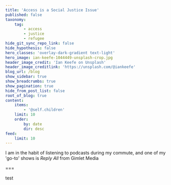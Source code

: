 ```yaml
---
title: 'Access is a Social Justice Issue'
published: false
taxonomy:
    tag:
        - access
        - justice
        - refugee
hide_git_sync_repo_link: false
hide_hypothesis: false
hero_classes: 'overlay-dark-gradient text-light'
hero_image: ian-keefe-1044449-unsplash-crop.jpg
header_image_credit: 'Ian Keefe on Unsplash'
header_image_creditlink: 'https://unsplash.com/@iankeefe'
blog_url: /blog
show_sidebar: true
show_breadcrumbs: true
show_pagination: true
hide_from_post_list: false
root_of_blog: true
content:
    items:
        - '@self.children'
    limit: 10
    order:
        by: date
        dir: desc
feed:
    limit: 10
---
```


I am in the habit of listening to podcasts during my commute, and one of my 'go-to' shows is *Reply All* from Gimlet Media

===

test
